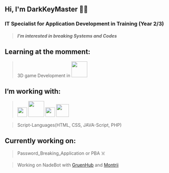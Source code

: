 ## Hi, I'm DarkKeyMaster 🕴🏼

### IT Specialist for Application Development in Training (Year 2/3)
> ##### **I’m interested in breaking Systems and Codes**
## Learning at the momment:

> 3D game Development in [<img src="https://www.pcinvasion.com/wp-content/uploads/2018/09/Humble-Bundle-Unity-Logo-800x400.png" width="50px">][Unity]

## I’m working with:
> <img src="https://upload.wikimedia.org/wikipedia/commons/thumb/1/18/C_Programming_Language.svg/1200px-C_Programming_Language.svg.png" width="30px">  [<img src="https://banner2.cleanpng.com/20180715/gzu/kisspng-java-development-kit-software-development-kit-comp-programming-language-icon-5b4b9cb1e74f20.0073080715316819699475.jpg" width="50px">][Java]  [<img src="https://seeklogo.com/images/C/c-sharp-c-logo-02F17714BA-seeklogo.com.png" width="30px">][C#]  [<img src="https://banner2.cleanpng.com/20180803/abq/kisspng-mysql-cluster-database-management-system-%E4%B8%93-%E9%A2%98-%E5%92%96-%E5%95%A1-%E4%B8%8E-%E4%BB%A3-%E7%A0%81-5b640d8b2a2e53.6067051415332837231728.jpg" width="40px">][MySQL] 

> Script-Languages(HTML, CSS, JAVA-Script, PHP)

## Currently working on:
> Password_Breaking_Application or PBA ☠️

> Working on NadeBot with [GruenHub] and [Montrii]

<!---
DarkKeyMaster/DarkKeyMaster is a ✨ special ✨ repository because its `README.md` (this file) appears on your GitHub profile.
You can click the Preview link to take a look at your changes.
--->

[Unity]: https://unity.com/de
[Java]: https://java.com/de/
[C#]: https://docs.microsoft.com/de-de/dotnet/csharp/programming-guide/interop/example-com-class
[MySQL]: https://www.mysql.com/

[GruenHub]: https://github.com/GruenHub
[Montrii]: https://github.com/Montrii/Montrii
